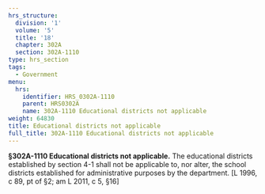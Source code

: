 ```yaml
---
hrs_structure:
  division: '1'
  volume: '5'
  title: '18'
  chapter: 302A
  section: 302A-1110
type: hrs_section
tags:
  - Government
menu:
  hrs:
    identifier: HRS_0302A-1110
    parent: HRS0302A
    name: 302A-1110 Educational districts not applicable
weight: 64830
title: Educational districts not applicable
full_title: 302A-1110 Educational districts not applicable
---
```

**§302A-1110 Educational districts not applicable.** The educational districts established by section 4-1 shall not be applicable to, nor alter, the school districts established for administrative purposes by the department. [L 1996, c 89, pt of §2; am L 2011, c 5, §16]